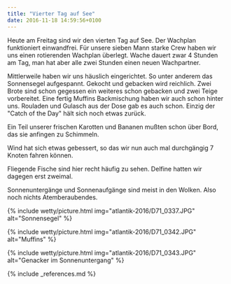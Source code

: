 ```yaml
---
title: "Vierter Tag auf See"
date: 2016-11-18 14:59:56+0100
---
```

Heute am Freitag sind wir den vierten Tag auf See. Der Wachplan funktioniert einwandfrei. Für unsere sieben Mann starke Crew haben wir uns einen rotierenden Wachplan überlegt. Wache dauert zwar 4 Stunden am Tag, man hat aber alle zwei Stunden einen neuen Wachpartner. 

Mittlerweile haben wir uns häuslich eingerichtet. So unter anderem das Sonnensegel aufgespannt. Gekocht und gebacken wird reichlich. Zwei Brote sind schon gegessen ein weiteres schon gebacken und zwei Teige vorbereitet. Eine fertig Muffins Backmischung haben wir auch schon hinter uns. Rouladen und Gulasch aus der Dose gab es auch schon. Einzig der "Catch of the Day" hält sich noch etwas zurück. 

Ein Teil unserer frischen Karotten und Bananen mußten schon über Bord, das sie anfingen zu Schimmeln. 

Wind hat sich etwas gebessert, so das wir nun auch mal durchgängig 7 Knoten fahren können.

Fliegende Fische sind hier recht häufig zu sehen. Delfine hatten wir dagegen erst zweimal.

Sonnenuntergänge und Sonnenaufgänge sind meist in den Wolken. Also noch nichts Atemberaubendes.

{% include wetty/picture.html img="atlantik-2016/D71_0337.JPG" alt="Sonnensegel" %}

{% include wetty/picture.html img="atlantik-2016/D71_0342.JPG" alt="Muffins" %}

{% include wetty/picture.html img="atlantik-2016/D71_0343.JPG" alt="Genacker im Sonnenuntergang" %}


{% include _references.md %}